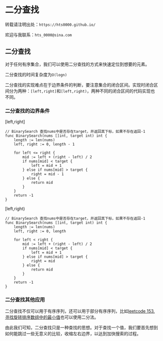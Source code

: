 # 二分查找


<!--more-->

转载请注明出处：`https://hts0000.github.io/`

欢迎与我联系：`hts_0000@sina.com`

## 二分查找
对于任何有序集合，我们可以使用二分查找的方式来快速定位到想要的元素。

二分查找的时间复杂度为`O(logn)`

二分查找的实现难点在于边界条件的判断，要注意集合的闭合区间。实现时闭合区间分为两种：`[left,right]`和`[left,right)`，两种不同的闭合区间的代码实现也不同。

### 二分查找的边界条件
[left,right]

```golang
// BinarySearch 查找nums中是否存在target，并返回其下标，如果不存在返回-1
func BinarySearch(nums []int, target int) int {
	length := len(nums)
	left, right := 0, length - 1
	
	for left <= right {
		mid := left + (right - left) / 2
		if nums[mid] < target {
			left = mid + 1
		} else if nums[mid] > target {
			right = mid - 1
		} else {
			return mid
		}
	}
	return -1
}
```

[left,right)

```golang
// BinarySearch 查找nums中是否存在target，并返回其下标，如果不存在返回-1
func BinarySearch(nums []int, target int) int {
	length := len(nums)
	left, right := 0, length
	
	for left < right {
		mid := left + (right - left) / 2
		if nums[mid] < target {
			left = mid + 1
		} else if nums[mid] > target {
			right = mid
		} else {
			return mid
		}
	}
	return -1
}
```

### 二分查找其他应用
二分查找不仅可以用于有序序列，还可以用于部分有序序列，比如[leetcode 153.寻找旋转排序数组中的最小值](https://leetcode-cn.com/problems/find-minimum-in-rotated-sorted-array/)也可以使用二分法。

由此我们可知，二分查找只是一种查找的思想。对于查找一个值，我们要首先想到如何能跳过一些无意义的比较，收缩左右边界，以达到加快搜索的过程。

